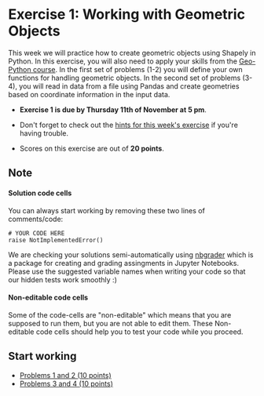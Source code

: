 # Exercise 1: Working with Geometric Objects

This week we will practice how to create geometric objects using Shapely in Python. In this exercise, you will also need to apply your skills from the [Geo-Python course](https://geo-python.github.io). In the first set of problems (1-2) you will define your own functions for handling geometric objects. In the second set of problems (3-4), you will read in data from a file using Pandas and create geometries based on coordinate information in the input data. 


- **Exercise 1 is due by Thursday 11th of November at 5 pm**.

- Don't forget to check out the [hints for this week's exercise](https://autogis-site.readthedocs.io/en/latest/lessons/L1/exercise-1.html#hints) if you're having trouble.

- Scores on this exercise are out of **20 points**.

## Note

#### Solution code cells
You can always start working by removing these two lines of comments/code: 

```
# YOUR CODE HERE
raise NotImplementedError()
```
We are checking your solutions semi-automatically using [nbgrader](https://nbgrader.readthedocs.io/en/stable/index.html#) which is a package for creating and grading assingments in Jupyter Notebooks. Please use the suggested variable names when writing your code so that our hidden tests work smoothly :)

#### Non-editable code cells
Some of the code-cells are "non-editable" which means that you are supposed to run them, but you are not able to edit them. These Non-editable code cells should help you to test your code while you proceed. 


## Start working

 - [Problems 1 and 2 (10 points)](Exercise-1-problem-1-2.ipynb)
 - [Problems 3 and 4 (10 points)](Exercise-1-problem-3-4.ipynb)